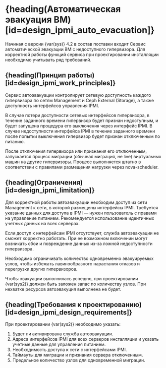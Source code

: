 # {heading(Автоматическая эвакуация ВМ)[id=design_ipmi_auto_evacuation]}

Начиная с версии {var(sys)} 4.2 в состав поставки входит Сервис автоматической эвакуации ВМ с недоступного гипервизора. Для корректной работы функций сервиса при проектировании инсталляции необходимо учитывать ряд требований.

## {heading(Принцип работы)[id=design_ipmi_work_principles]}

Сервис автоэвакуации контролирует сетевую доступность каждого гипервизора по сетям Management и Ceph External (Storage), а также доступность интерфейсов управления IPMI.

В случае потери доступности сетевых интерфейсов гипервизора, в течение заданного времени гипервизор будет признан недоступным, и будет запущена процедура его выключения через интерфейс IPMI. В случае недоступности интерфейса IPMI в течение заданного времени после попытки выключения гипервизор будет признан отключенным по питанию.

После отключения гипервизора или признания его отключенным, запускается процесс миграции (обычная миграция, не live) виртуальных машин на другие гипервизоры. Процесс выполняется штатно в соответствии с правилами размещения нагрузки через nova-scheduler.

## {heading(Ограничения)[id=design_ipmi_limitation]}

Для корректной работы автоэвакуации необходим доступ из сети Management к сети, в которой размещены интерфейсы IPMI. Требуется указание данных для доступа в IPMI — нужен пользователь с правами на управление питанием. Рекомендуется использование идентичных учетных данных на всех серверах.

Если доступ к интерфейсам IPMI отсутствует, служба автоэвакуации не сможет корректно работать. При ее возможном включении могут возникать сбои и повреждение данных из-за ложной недоступности гипервизора.

Необходимо ограничивать количество одновременно эвакуируемых узлов, чтобы избежать лавинообразного нарастания отказов и перегрузки других гипервизоров. 

<err>

Чтобы эвакуации выполнилась успешно, при проектировании {var(sys2)} должен быть заложен запас по количеству узлов. При нехватке ресурсов автоэвакуция выполнена не будет.

</err>

## {heading(Требования к проектированию)[id=design_ipmi_design_requirements]}

При проектировании {var(sys2)} необходимо указать:

1.	Будет ли активирована служба автоэвакуации.
2.	Адреса интерфейсов IPMI для всех серверов инсталляции и указать учетные данные для управления питанием.
3.	Необходимость доступа к сети с интерфейсами IPMI.
4.	Таймауты для миграции и признания сервера отключенным.
5.	Предельное количество узлов для одновременной миграции.
